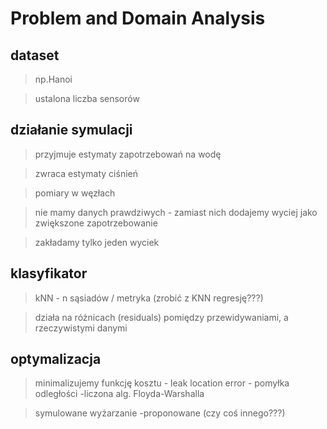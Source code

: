 # Problem and Domain Analysis

## dataset

> np.Hanoi

> ustalona liczba sensorów

## działanie symulacji

> przyjmuje estymaty zapotrzebowań na wodę

> zwraca estymaty ciśnień

> pomiary w węzłach

> nie mamy danych prawdziwych - zamiast nich dodajemy wyciej jako zwiększone zapotrzebowanie

> zakładamy tylko jeden wyciek

## klasyfikator
> kNN - n sąsiadów / metryka (zrobić z KNN regresję???)

> działa na różnicach (residuals) pomiędzy przewidywaniami, a rzeczywistymi danymi

## optymalizacja

> minimalizujemy funkcję kosztu - leak location error - pomyłka odległości -liczona alg. Floyda-Warshalla

> symulowane wyżarzanie -proponowane (czy coś innego???)